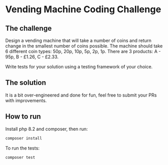 # Vending Machine Coding Challenge

## The challenge

Design a vending machine that will take a number of coins and return change in the smallest number of coins possible. 
The machine should take 6 different coin types: 50p, 20p, 10p, 5p, 2p, 1p.
There are 3 products: A - 95p, B - £1.26, C - £2.33.

Write tests for your solution using a testing framework of your choice.

## The solution

It is a bit over-engineered and done for fun, feel free to submit your PRs with improvements. 

## How to run

Install php 8.2 and composer, then run:

```bash
composer install
```

To run the tests:

```bash
composer test
```